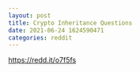 ```yaml
--- 
layout: post 
title: Crypto Inheritance Questions 
date: 2021-06-24 1624590471 
categories: reddit 
--- 
```

https://redd.it/o7f5fs